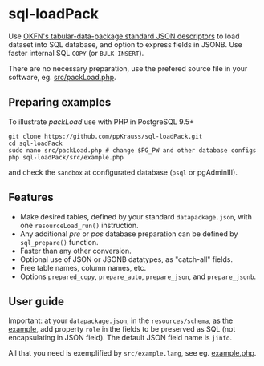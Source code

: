 # sql-loadPack
Use [OKFN's tabular-data-package standard JSON descriptors](http://data.okfn.org/doc/tabular-data-package) to load dataset into SQL database, and option to express fields in JSONB. Use faster internal SQL `COPY` (or `BULK INSERT`).

There are no necessary preparation, use the prefered source file in your software, eg. [src/packLoad.php](src/packLoad.php).

## Preparing examples
To illustrate *packLoad* use with PHP in PostgreSQL 9.5+ 

```
git clone https://github.com/ppKrauss/sql-loadPack.git
cd sql-loadPack
sudo nano src/packLoad.php # change $PG_PW and other database configs
php sql-loadPack/src/example.php
```

and check the `sandbox` at configurated database (`psql`  or pgAdminIII). 

## Features

* Make desired tables, defined by your standard `datapackage.json`, with one `resourceLoad_run()` instruction. 
* Any additional *pre* or *pos* database preparation can be defined by `sql_prepare()` function.
* Faster than any other conversion. 
* Optional use of JSON or JSONB datatypes, as "catch-all" fields.
* Free table names, column names, etc.
* Options `prepared_copy`, `prepare_auto`, `prepare_json`, and `prepare_jsonb`.

## User guide

Important: at your `datapackage.json`, in the `resources/schema`, as [the example](datapackage.json), add property `role` in the fields to be preserved as SQL (not encapsulating in JSON field). The default JSON field name is `jinfo`.

All that you need is exemplified by `src/example.lang`, see eg. [example.php](src/example.php).




